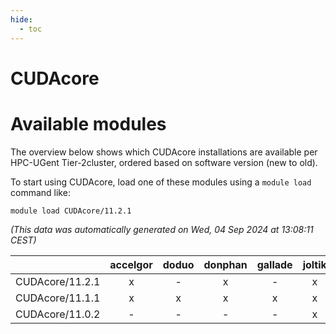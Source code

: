 ```yaml
---
hide:
  - toc
---
```


CUDAcore
========

# Available modules


The overview below shows which CUDAcore installations are available per HPC-UGent Tier-2cluster, ordered based on software version (new to old).

To start using CUDAcore, load one of these modules using a `module load` command like:

```shell
module load CUDAcore/11.2.1
```

*(This data was automatically generated on Wed, 04 Sep 2024 at 13:08:11 CEST)*  

| |accelgor|doduo|donphan|gallade|joltik|shinx|skitty|
| :---: | :---: | :---: | :---: | :---: | :---: | :---: | :---: |
|CUDAcore/11.2.1|x|-|x|-|x|-|-|
|CUDAcore/11.1.1|x|x|x|x|x|-|x|
|CUDAcore/11.0.2|-|-|-|-|x|-|-|
